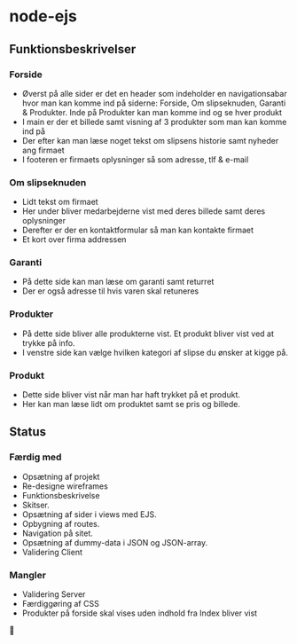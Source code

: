 node-ejs
========
## Funktionsbeskrivelser
### Forside
* Øverst på alle sider er det en header som indeholder en navigationsabar hvor man kan komme ind på siderne: Forside, Om slipseknuden, Garanti & Produkter. Inde på Produkter kan man komme ind og se hver produkt
* I main er der et billede samt visning af 3 produkter som man kan komme ind på
* Der efter kan man læse noget tekst om slipsens historie samt nyheder ang firmaet
* I footeren er firmaets oplysninger så som adresse, tlf & e-mail

### Om slipseknuden
* Lidt tekst om firmaet 
* Her under bliver medarbejderne vist med deres billede samt deres oplysninger
* Derefter er der en kontaktformular så man kan kontakte firmaet
* Et kort over firma addressen

### Garanti
* På dette side kan man læse om garanti samt returret
* Der er også adresse til hvis varen skal retuneres


### Produkter
* På dette side bliver alle produkterne vist. Et produkt bliver vist ved at trykke på info.
* I venstre side kan vælge hvilken kategori af slipse du ønsker at kigge på.


### Produkt
* Dette side bliver vist når man har haft trykket på et produkt.
* Her kan man læse lidt om produktet samt se pris og billede.


## Status
### Færdig med
* Opsætning af projekt
* Re-designe wireframes
* Funktionsbeskrivelse
* Skitser.
* Opsætning af sider i views med EJS.
* Opbygning af routes.
* Navigation på sitet.
* Opsætning af dummy-data i JSON og JSON-array.
* Validering Client

### Mangler
* Validering Server
* Færdiggøring af CSS
* Produkter på forside skal vises uden indhold fra Index bliver vist



:turtle: